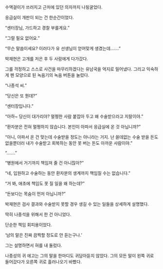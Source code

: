 수액걸이가 쓰러지고 근처에 있던 의자까지 나뒹굴었다.

응급실이 개판이 되는 건 한순간이었다.

“센터장님, 가드하고 경찰 부를게요.”

“그럴 필요 없어요.”

“무슨 말씀이세요? 이러다가 유 선생님이 얻어맞게 생겼는데…….”

박재현은 고개를 저은 후 두 사람에게 다가갔다.

그를 걱정하고 스스로 사건을 마무리하겠다는 유남국을 억지로 밀어냈다. 그리고 익숙하게 펜 모양으로 된 녹음기의 녹음 버튼을 눌렀다.

“나종석 씨.”

“당신은 또 뭔데?”

“센터장입니다.”

“아하~ 당신이 대가리야? 멀쩡한 사람 붙잡아 두고 왜 수술받으라고 지랄이야.”

“환자분은 전혀 멀쩡하지 않습니다. 본인이 아파서 응급실에 온 것 아닙니까?”

“아니, 아파서 온 건 맞는데 수술받을 정도는 아니라는 거지. 난 쓸데없는 수술 받을 돈도 없을뿐더러 내가 수술받고 회복하는 동안 못 버는 돈도 아까운 사람이야.”

“…….”

“병원에서 거기까지 책임져 줄 건 아니잖아?”

“네, 입원하고 수술하는 동안 환자분의 생계까지 책임질 수는 없습니다.”

“거 봐, 애초에 책임도 못 질 일을 왜 하는데?”

“돈보다는 목숨이 먼저 아닙니까?”

박재현은 검사 결과와 수술받지 못할 경우 생길 수 있는 일들을 상세하게 설명했다.

딱히 나종석을 위해서 한 건 아니었다.

단순한 책임 회피용이었다.

‘남의 말은 진짜 끔찍할 정도로 안 듣는구나.’

그는 설명하면서 혀를 내 둘렀다.

나종성의 귀 에고는 그의 말을 한마디도 귀담아듣지 않았다. 그의 모든 말이 왼쪽 귀로 들어갔다가 오른쪽 귀로 흘러나오기 바빴다.